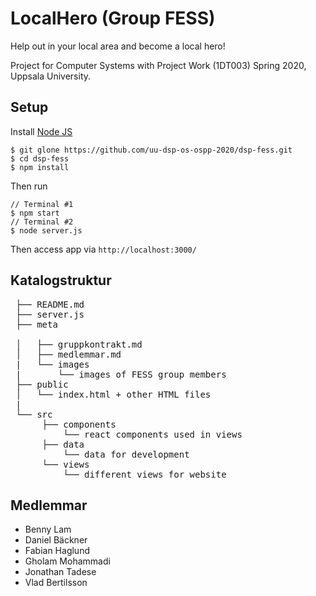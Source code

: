 # LocalHero (Group FESS)

Help out in your local area and become a local hero!

Project for Computer Systems with Project Work (1DT003)
Spring 2020, Uppsala University.

## Setup 

Install [Node JS](https://nodejs.org)

```
$ git glone https://github.com/uu-dsp-os-ospp-2020/dsp-fess.git
$ cd dsp-fess
$ npm install
```

Then run

```
// Terminal #1
$ npm start
// Terminal #2
$ node server.js
```

Then access app via `http://localhost:3000/`


## Katalogstruktur
<pre>
 ├── README.md
 ├── server.js
 ├── meta

 │   ├── gruppkontrakt.md
 │   ├── medlemmar.md
 |   └── images
 |       └── images of FESS group members
 ├── public
 │   └── index.html + other HTML files
 |
 └── src
      ├── components
          └── react components used in views
      ├── data
          └── data for development
      └── views
          └── different views for website
</pre>

## Medlemmar
- Benny Lam
- Daniel Bäckner
- Fabian Haglund
- Gholam Mohammadi
- Jonathan Tadese
- Vlad Bertilsson
